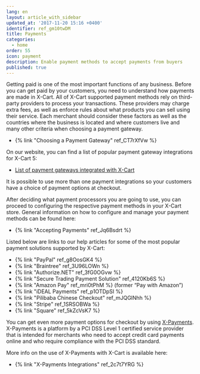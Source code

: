 ```yaml
---
lang: en
layout: article_with_sidebar
updated_at: '2017-11-20 15:16 +0400'
identifier: ref_gm10twDM
title: Payments
categories:
  - home
order: 55
icon: payment
description: Enable payment methods to accept payments from buyers
published: true
---
```

Getting paid is one of the most important functions of any business. Before you can get paid by your customers, you need to understand how payments are made in X-Cart. All of X-Cart supported payment methods rely on third-party providers to process your transactions. These providers may charge extra fees, as well as enforce rules about what products you can sell using their service. Each merchant should consider these factors as well as the countries where the business is located and where customers live and many other criteria when choosing a payment gateway. 

*   {% link "Choosing a Payment Gateway" ref_CT7rXfVw %}

On our website, you can find a list of popular payment gateway integrations for X-Cart 5:

* [List of payment gateways integrated with X-Cart](https://www.x-cart.com/ecommerce-solutions.html#section_payment)

It is possible to use more than one payment integrations so your customers have a choice of payment options at checkout. 

After deciding what payment processors you are going to use, you can proceed to configuring the respective payment methods in your X-Cart store. General information on how to configure and manage your payment methods can be found here:

*   {% link "Accepting Payments" ref_Jq6Bsdrt %}

Listed below are links to our help articles for some of the most popular payment solutions supported by X-Cart:

*   {% link "PayPal" ref_g8OosGK4 %}
*   {% link "Braintree" ref_3U96LOWn %}
*   {% link "Authorize.NET" ref_3fG0OGvw %}
*   {% link "Secure Trading Payment Solution" ref_4120Kb6S %}
*   {% link "Amazon Pay" ref_mri0tPhM %} (former “Pay with Amazon”) 
*   {% link "iDEAL Payments" ref_p1OTDpSI %}
*   {% link "Pilibaba Chinese Checkout" ref_mJQGlNhh %}
*   {% link "Stripe" ref_1SRSOBWa %}
*   {% link "Square" ref_5kZcVsK7 %}

You can get even more payment options for checkout by using [X-Payments](https://www.x-payments.com/). X-Payments is a platform by a PCI DSS Level 1 certified service provider that is intended for merchants who need to accept credit card payments online and who require compliance with the PCI DSS standard. 

More info on the use of X-Payments with X-Cart is available here:

*   {% link "X-Payments Integrations" ref_2c7t7YRG %}
